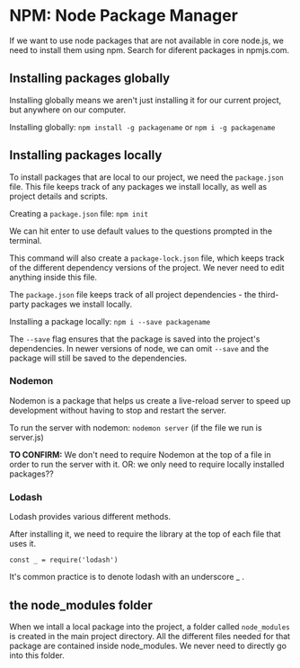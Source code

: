 # NPM: Node Package Manager

If we want to use node packages that are not available in core node.js, we need to install them using npm. Search for diferent packages in npmjs.com.

## Installing packages globally

Installing globally means we aren't just installing it for our current project, but anywhere on our computer. 

Installing globally:  `npm install -g packagename` or `npm i -g packagename`


## Installing packages locally

To install packages that are local to our project, we need the `package.json` file. This file keeps track of any packages we install locally, as well as project details and scripts. 

Creating a `package.json` file: `npm init`

We can hit enter to use default values to the questions prompted in the terminal.

This command will also create a `package-lock.json` file, which keeps track of the different dependency versions of the project. We never need to edit anything inside this file. 

The `package.json` file keeps track of all project dependencies - the third-party packages we install locally. 

Installing a package locally: `npm i --save packagename`

The `--save` flag ensures that the package is saved into the project's dependencies. In newer versions of node, we can omit `--save` and the package will still be saved to the dependencies.


### **Nodemon**

Nodemon is a package that helps us create a live-reload server to speed up development without having to stop and restart the server. 

To run the server with nodemon: `nodemon server` (if the file we run is server.js)

**TO CONFIRM:**
We don't need to require Nodemon at the top of a file in order to run the server with it. 
OR: we only need to require locally installed packages??

### **Lodash**

Lodash provides various different methods.

After installing it, we need to require the library at the top of each file that uses it. 

`const _ = require('lodash')` 

It's common practice is to denote lodash with an underscore _ .

## the node_modules folder

When we intall a local package into the project, a folder called `node_modules` is created in the main project directory. All the different files needed for that package are contained inside node_modules. We never need to directly go into this folder. 


